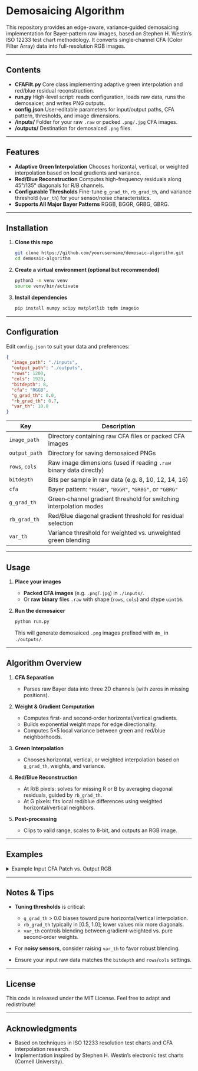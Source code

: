 # Demosaicing Algorithm

This repository provides an edge-aware, variance‐guided demosaicing implementation for Bayer‐pattern raw images, based on Stephen H. Westin’s ISO 12233 test chart methodology. It converts single‐channel CFA (Color Filter Array) data into full-resolution RGB images.

---

## Contents

* **CFAFilt.py**
  Core class implementing adaptive green interpolation and red/blue residual reconstruction.
* **run.py**
  High-level script: reads configuration, loads raw data, runs the demosaicer, and writes PNG outputs.
* **config.json**
  User‐editable parameters for input/output paths, CFA pattern, thresholds, and image dimensions.
* **/inputs/**
  Folder for your raw `.raw` or packed `.png/.jpg` CFA images.
* **/outputs/**
  Destination for demosaiced `.png` files.

---

## Features

* **Adaptive Green Interpolation**
  Chooses horizontal, vertical, or weighted interpolation based on local gradients and variance.
* **Red/Blue Reconstruction**
  Computes high-frequency residuals along 45°/135° diagonals for R/B channels.
* **Configurable Thresholds**
  Fine-tune `g_grad_th`, `rb_grad_th`, and variance threshold (`var_th`) for your sensor/noise characteristics.
* **Supports All Major Bayer Patterns**
  RGGB, BGGR, GRBG, GBRG.

---

## Installation

1. **Clone this repo**

   ```bash
   git clone https://github.com/yourusername/demosaic-algorithm.git
   cd demosaic-algorithm
   ```

2. **Create a virtual environment (optional but recommended)**

   ```bash
   python3 -m venv venv
   source venv/bin/activate
   ```

3. **Install dependencies**

   ```bash
   pip install numpy scipy matplotlib tqdm imageio
   ```

---

## Configuration

Edit `config.json` to suit your data and preferences:

```json
{
  "image_path": "./inputs",
  "output_path": "./outputs",
  "rows": 1200,
  "cols": 1920,
  "bitdepth": 8,
  "cfa": "RGGB",
  "g_grad_th": 0.0,
  "rb_grad_th": 0.7,
  "var_th": 10.0
}
```

| Key            | Description                                                        |
| -------------- | ------------------------------------------------------------------ |
| `image_path`   | Directory containing raw CFA files or packed CFA images            |
| `output_path`  | Directory for saving demosaiced PNGs                               |
| `rows`, `cols` | Raw image dimensions (used if reading `.raw` binary data directly) |
| `bitdepth`     | Bits per sample in raw data (e.g. 8, 10, 12, 14, 16)               |
| `cfa`          | Bayer pattern: `"RGGB"`, `"BGGR"`, `"GRBG"`, or `"GBRG"`           |
| `g_grad_th`    | Green‐channel gradient threshold for switching interpolation modes |
| `rb_grad_th`   | Red/Blue diagonal gradient threshold for residual selection        |
| `var_th`       | Variance threshold for weighted vs. unweighted green blending      |

---

## Usage

1. **Place your images**

   * **Packed CFA images** (e.g. `.png`/`.jpg`) in `./inputs/`.
   * Or **raw binary** files `.raw` with shape (`rows`, `cols`) and dtype `uint16`.

2. **Run the demosaicer**

   ```bash
   python run.py
   ```

   This will generate demosaiced `.png` images prefixed with `dm_` in `./outputs/`.

---

## Algorithm Overview

1. **CFA Separation**

   * Parses raw Bayer data into three 2D channels (with zeros in missing positions).
2. **Weight & Gradient Computation**

   * Computes first‐ and second‐order horizontal/vertical gradients.
   * Builds exponential weight maps for edge directionality.
   * Computes 5×5 local variance between green and red/blue neighborhoods.
3. **Green Interpolation**

   * Chooses horizontal, vertical, or weighted interpolation based on `g_grad_th`, weights, and variance.
4. **Red/Blue Reconstruction**

   * At R/B pixels: solves for missing R or B by averaging diagonal residuals, guided by `rb_grad_th`.
   * At G pixels: fits local red/blue differences using weighted horizontal/vertical neighbors.
5. **Post‐processing**

   * Clips to valid range, scales to 8-bit, and outputs an RGB image.

---

## Examples

<details>
<summary>Example Input CFA Patch vs. Output RGB</summary>

|              CFA Patch             |             Demosaiced Result            |
| :--------------------------------: | :--------------------------------------: |
| ![raw CFA](examples/cfa_patch.png) | ![rgb result](examples/dm_cfa_patch.png) |

</details>

---

## Notes & Tips

* **Tuning thresholds** is critical:

  * `g_grad_th` > 0.0 biases toward pure horizontal/vertical interpolation.
  * `rb_grad_th` typically in \[0.5, 1.0]; lower values mix more diagonals.
  * `var_th` controls blending between gradient‐weighted vs. pure second‐order weights.
* For **noisy sensors**, consider raising `var_th` to favor robust blending.
* Ensure your input raw data matches the `bitdepth` and `rows`/`cols` settings.

---

## License

This code is released under the MIT License. Feel free to adapt and redistribute!

---

## Acknowledgments

* Based on techniques in ISO 12233 resolution test charts and CFA interpolation research.
* Implementation inspired by Stephen H. Westin’s electronic test charts (Cornell University).
